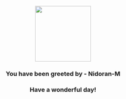 <p align="center">
    <img src="https://raw.githubusercontent.com/PokeAPI/sprites/master/sprites/pokemon/32.png" width="150" height="150">
</p>
<h3 align="center">You have been greeted by - <b>Nidoran-M</b></h3>
<h3 align="center">Have a wonderful day!</h3>
